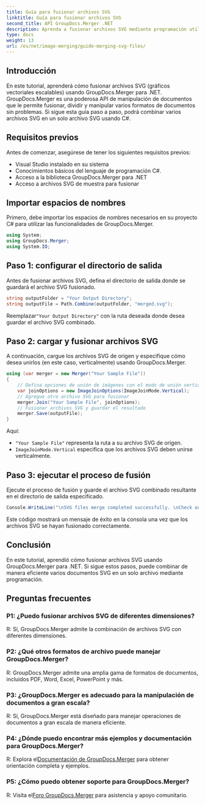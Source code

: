 ```yaml
---
title: Guía para fusionar archivos SVG
linktitle: Guía para fusionar archivos SVG
second_title: API GroupDocs.Merger .NET
description: Aprenda a fusionar archivos SVG mediante programación utilizando GroupDocs.Merger para .NET. Combine varios documentos SVG sin esfuerzo.
type: docs
weight: 13
url: /es/net/image-merging/guide-merging-svg-files/
---
```

## Introducción
En este tutorial, aprenderá cómo fusionar archivos SVG (gráficos vectoriales escalables) usando GroupDocs.Merger para .NET. GroupDocs.Merger es una poderosa API de manipulación de documentos que le permite fusionar, dividir y manipular varios formatos de documentos sin problemas. Si sigue esta guía paso a paso, podrá combinar varios archivos SVG en un solo archivo SVG usando C#.

## Requisitos previos

Antes de comenzar, asegúrese de tener los siguientes requisitos previos:

- Visual Studio instalado en su sistema
- Conocimientos básicos del lenguaje de programación C#.
- Acceso a la biblioteca GroupDocs.Merger para .NET
- Acceso a archivos SVG de muestra para fusionar

## Importar espacios de nombres

Primero, debe importar los espacios de nombres necesarios en su proyecto C# para utilizar las funcionalidades de GroupDocs.Merger.

```csharp
using System; 
using GroupDocs.Merger;
using System.IO;
```

## Paso 1: configurar el directorio de salida

Antes de fusionar archivos SVG, defina el directorio de salida donde se guardará el archivo SVG fusionado.

```csharp
string outputFolder = "Your Output Directory";
string outputFile = Path.Combine(outputFolder, "merged.svg");
```

 Reemplazar`"Your Output Directory"` con la ruta deseada donde desea guardar el archivo SVG combinado.

## Paso 2: cargar y fusionar archivos SVG

A continuación, cargue los archivos SVG de origen y especifique cómo desea unirlos (en este caso, verticalmente) usando GroupDocs.Merger.

```csharp
using (var merger = new Merger("Your Sample File"))
{
    // Defina opciones de unión de imágenes con el modo de unión vertical
    var joinOptions = new ImageJoinOptions(ImageJoinMode.Vertical);
    // Agregue otro archivo SVG para fusionar
    merger.Join("Your Sample File", joinOptions);
    // Fusionar archivos SVG y guardar el resultado
    merger.Save(outputFile);
}
```

Aquí:
- `"Your Sample File"` representa la ruta a su archivo SVG de origen.
- `ImageJoinMode.Vertical` especifica que los archivos SVG deben unirse verticalmente.

## Paso 3: ejecutar el proceso de fusión

Ejecute el proceso de fusión y guarde el archivo SVG combinado resultante en el directorio de salida especificado.

```csharp
Console.WriteLine("\nSVG files merge completed successfully. \nCheck output in {0}", outputFolder);
```

Este código mostrará un mensaje de éxito en la consola una vez que los archivos SVG se hayan fusionado correctamente.

## Conclusión

En este tutorial, aprendió cómo fusionar archivos SVG usando GroupDocs.Merger para .NET. Si sigue estos pasos, puede combinar de manera eficiente varios documentos SVG en un solo archivo mediante programación.

## Preguntas frecuentes

### P1: ¿Puedo fusionar archivos SVG de diferentes dimensiones?

R: Sí, GroupDocs.Merger admite la combinación de archivos SVG con diferentes dimensiones.

### P2: ¿Qué otros formatos de archivo puede manejar GroupDocs.Merger?

R: GroupDocs.Merger admite una amplia gama de formatos de documentos, incluidos PDF, Word, Excel, PowerPoint y más.

### P3: ¿GroupDocs.Merger es adecuado para la manipulación de documentos a gran escala?

R: Sí, GroupDocs.Merger está diseñado para manejar operaciones de documentos a gran escala de manera eficiente.

### P4: ¿Dónde puedo encontrar más ejemplos y documentación para GroupDocs.Merger?

 R: Explora el[Documentación de GroupDocs.Merger](https://reference.groupdocs.com/merger/net/) para obtener orientación completa y ejemplos.

### P5: ¿Cómo puedo obtener soporte para GroupDocs.Merger?

 R: Visita el[Foro GroupDocs.Merger](https://forum.groupdocs.com/c/merger/32) para asistencia y apoyo comunitario.
